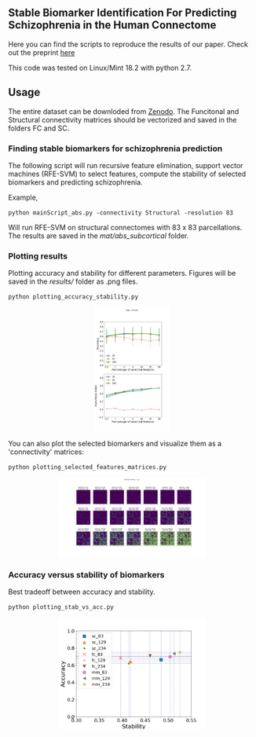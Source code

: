 ## Stable Biomarker Identification For Predicting Schizophrenia in the Human Connectome

Here you can find the scripts to reproduce the results of our paper. Check out the preprint [here](https://www.biorxiv.org/content/10.1101/711135v1)


This code was tested on Linux/Mint 18.2 with python 2.7.

## Usage
The entire dataset can be downloded from [Zenodo](https://doi.org/10.5281/zenodo.3758534). The Funcitonal and Structural connectivity matrices should be vectorized and saved in the folders FC and SC.

### Finding stable biomarkers for schizophrenia prediction
The following script will run recursive feature elimination, support vector machines (RFE-SVM) to select features, compute the stability of selected biomarkers and predicting schizophrenia. 

Example,
```
python mainScript_abs.py -connectivity Structural -resolution 83
```
Will run RFE-SVM on structural connectomes with 83 x 83 parcellations. The results are saved in the *mat/abs_subcortical* folder.

### Plotting results
Plotting accuracy and stability for different parameters. Figures will be saved in the *results/* folder as .png files.

```
python plotting_accuracy_stability.py
```
<p align="center">
<img src="results/sc_83.png" width="30%">
</p>

You can also plot the selected biomarkers and visualize them as a 'connectivity' matrices:

```
python plotting_selected_features_matrices.py
```
<p align="center">
<img src="results/m_sc_83.png" width="60%">
</p>


### Accuracy versus stability of biomarkers
Best tradeoff between accuracy and stability.
```
python plotting_stab_vs_acc.py
```
<p align="center">
<img src="results/acc_vs_stab.png" width="60%">
</p>


